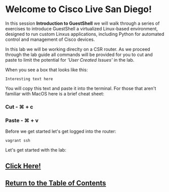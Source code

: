 # Welcome to Cisco Live San Diego!

In this session **Introduction to GuestShell** we will walk through a series of exercises to introduce GuestShell a virtualized Linux-based environment, designed to run custom Linxus applications, including Python for automated control and management of Cisco devices.

In this lab we will be working direclty on a CSR router. As we proceed through the lab guide all commands will be provided for you to cut and paste to limit the potential for *'User Created Issues'* in the lab.

When you see a box that looks like this:

```
Interesting text here
```
You will copy this text and paste it into the terminal. For those that aren't familiar with MacOS here is a brief cheat sheet:

### Cut - ⌘ + c
### Paste - ⌘ + v

Before we get started let's get logged into the router:

```
vagrant ssh
```

Let's get started with the lab: 

## [Click Here!](DEVWKS_1695_Guided_2.md)

## [Return to the Table of Contents](../../README.md)